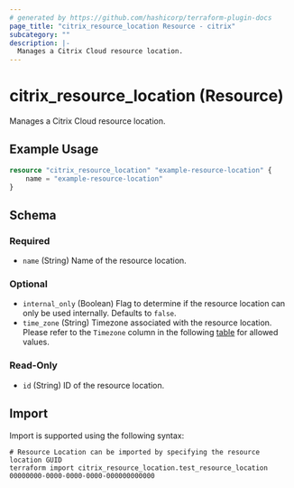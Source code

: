 ```yaml
---
# generated by https://github.com/hashicorp/terraform-plugin-docs
page_title: "citrix_resource_location Resource - citrix"
subcategory: ""
description: |-
  Manages a Citrix Cloud resource location.
---
```


# citrix_resource_location (Resource)

Manages a Citrix Cloud resource location.

## Example Usage

```terraform
resource "citrix_resource_location" "example-resource-location" {
    name = "example-resource-location"
}
```

<!-- schema generated by tfplugindocs -->
## Schema

### Required

- `name` (String) Name of the resource location.

### Optional

- `internal_only` (Boolean) Flag to determine if the resource location can only be used internally. Defaults to `false`.
- `time_zone` (String) Timezone associated with the resource location. Please refer to the `Timezone` column in the following [table](https://learn.microsoft.com/en-us/windows-hardware/manufacture/desktop/default-time-zones?view=windows-11#time-zones) for allowed values.

### Read-Only

- `id` (String) ID of the resource location.

## Import

Import is supported using the following syntax:

```shell
# Resource Location can be imported by specifying the resource location GUID
terraform import citrix_resource_location.test_resource_location 00000000-0000-0000-0000-000000000000
```
